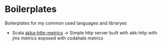 # Boilerplates

Boilerplates for my common used languages and libraryes

- Scala [akka-http-metrics](./scala/akka-http-metrics) -> Simple http server built with akk-http with jmx metrics exposed with codahale metrics 